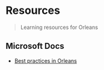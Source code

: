 # Resources

> Learning resources for Orleans

## Microsoft Docs

- [Best practices in Orleans](https://learn.microsoft.com/en-us/dotnet/orleans/resources/best-practices)
